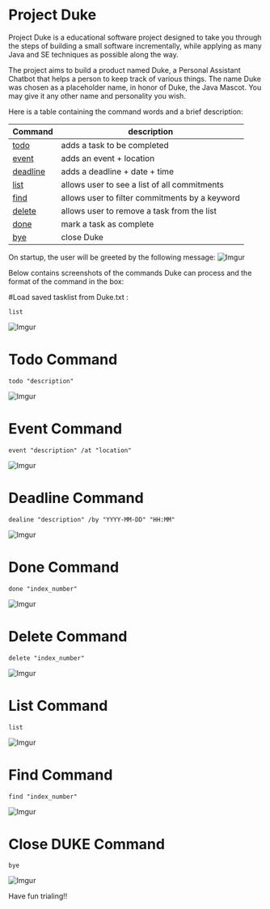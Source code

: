 # Project Duke

Project Duke is a educational software project designed to take you through the steps of building a small software incrementally, while applying as many Java and SE techniques as possible along the way.

The project aims to build a product named Duke, a Personal Assistant Chatbot that helps a person to keep track of various things. The name Duke was chosen as a placeholder name, in honor of Duke, the Java Mascot. You may give it any other name and personality you wish.

Here is a table containing the command words and a brief description:

Command | description
------------ | -------------
[todo](#todo-command) | adds a task to be completed
[event](#event-command) | adds an event + location 
[deadline](#deadline-command) | adds a deadline + date + time
[list](#list-command) | allows user to see a list of all commitments
[find](#find-command) | allows user to filter commitments by a keyword
[delete](#delete-command) | allows user to remove a task from the list
[done](#done-command) | mark a task as complete
[bye](#close-duke-command) | close Duke

On startup, the user will be greeted by the following message:
![Imgur](https://i.imgur.com/tW87ITA.jpg)

Below contains screenshots of the commands Duke can process and the format of the command in the box:

#Load saved tasklist from Duke.txt :
   ```
  list
   ```
![Imgur](https://i.imgur.com/vdB5yXK.jpg)

# Todo Command

   ```
  todo "description"
   ```
![Imgur](https://i.imgur.com/3NFVn3U.jpg)

# Event Command

   ```
  event "description" /at "location"
   ```
![Imgur](https://i.imgur.com/fcUClHK.jpg)

# Deadline Command

   ```
  dealine "description" /by "YYYY-MM-DD" "HH:MM"
   ```
![Imgur](https://i.imgur.com/xL42jdE.jpg)

# Done Command

   ```
  done "index_number"
   ```
![Imgur](https://i.imgur.com/Hs0F7Ej.jpg)

# Delete Command

   ```
 delete "index_number"
   ```
![Imgur](https://i.imgur.com/1tfECL4.jpg)

# List Command

   ```
  list
   ```

![Imgur](https://i.imgur.com/BOq0AwX.jpg)

# Find Command

   ```
  find "index_number"
   ```
![Imgur](https://i.imgur.com/XcLGGCH.jpg)

# Close DUKE Command

   ```
 bye
   ```
![Imgur](https://i.imgur.com/MJVdEue.jpg)

Have fun trialing!!